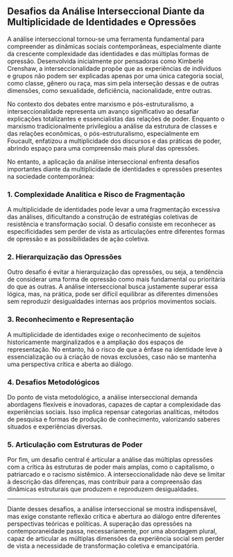 
## Desafios da Análise Interseccional Diante da Multiplicidade de Identidades e Opressões

A análise interseccional tornou-se uma ferramenta fundamental para compreender as dinâmicas sociais contemporâneas, especialmente diante da crescente complexidade das identidades e das múltiplas formas de opressão. Desenvolvida inicialmente por pensadoras como Kimberlé Crenshaw, a interseccionalidade propõe que as experiências de indivíduos e grupos não podem ser explicadas apenas por uma única categoria social, como classe, gênero ou raça, mas sim pela interseção dessas e de outras dimensões, como sexualidade, deficiência, nacionalidade, entre outras.

No contexto dos debates entre marxismo e pós-estruturalismo, a interseccionalidade representa um avanço significativo ao desafiar explicações totalizantes e essencialistas das relações de poder. Enquanto o marxismo tradicionalmente privilegiou a análise da estrutura de classes e das relações econômicas, o pós-estruturalismo, especialmente em Foucault, enfatizou a multiplicidade dos discursos e das práticas de poder, abrindo espaço para uma compreensão mais plural das opressões.

No entanto, a aplicação da análise interseccional enfrenta desafios importantes diante da multiplicidade de identidades e opressões presentes na sociedade contemporânea:

### 1. **Complexidade Analítica e Risco de Fragmentação**

A multiplicidade de identidades pode levar a uma fragmentação excessiva das análises, dificultando a construção de estratégias coletivas de resistência e transformação social. O desafio consiste em reconhecer as especificidades sem perder de vista as articulações entre diferentes formas de opressão e as possibilidades de ação coletiva.

### 2. **Hierarquização das Opressões**

Outro desafio é evitar a hierarquização das opressões, ou seja, a tendência de considerar uma forma de opressão como mais fundamental ou prioritária do que as outras. A análise interseccional busca justamente superar essa lógica, mas, na prática, pode ser difícil equilibrar as diferentes dimensões sem reproduzir desigualdades internas aos próprios movimentos sociais.

### 3. **Reconhecimento e Representação**

A multiplicidade de identidades exige o reconhecimento de sujeitos historicamente marginalizados e a ampliação dos espaços de representação. No entanto, há o risco de que a ênfase na identidade leve à essencialização ou à criação de novas exclusões, caso não se mantenha uma perspectiva crítica e aberta ao diálogo.

### 4. **Desafios Metodológicos**

Do ponto de vista metodológico, a análise interseccional demanda abordagens flexíveis e inovadoras, capazes de captar a complexidade das experiências sociais. Isso implica repensar categorias analíticas, métodos de pesquisa e formas de produção de conhecimento, valorizando saberes situados e experiências diversas.

### 5. **Articulação com Estruturas de Poder**

Por fim, um desafio central é articular a análise das múltiplas opressões com a crítica às estruturas de poder mais amplas, como o capitalismo, o patriarcado e o racismo sistêmico. A interseccionalidade não deve se limitar à descrição das diferenças, mas contribuir para a compreensão das dinâmicas estruturais que produzem e reproduzem desigualdades.

---

Diante desses desafios, a análise interseccional se mostra indispensável, mas exige constante reflexão crítica e abertura ao diálogo entre diferentes perspectivas teóricas e políticas. A superação das opressões na contemporaneidade passa, necessariamente, por uma abordagem plural, capaz de articular as múltiplas dimensões da experiência social sem perder de vista a necessidade de transformação coletiva e emancipatória.
```
